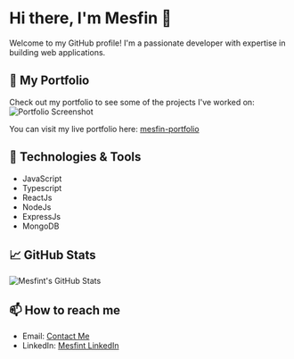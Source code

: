 # Hi there, I'm Mesfin 👋

Welcome to my GitHub profile! I'm a passionate developer with expertise in building web applications.

## 🚀 My Portfolio

Check out my portfolio to see some of the projects I've worked on:
![Portfolio Screenshot](https://github.com/mesfint/mesfint/blob/main/assets/portfolio-screenshot.png)

You can visit my live portfolio here: [mesfin-portfolio](https://mesfint-portfolio2.web.app/)

## 🔧 Technologies & Tools
- JavaScript
- Typescript
- ReactJs
- NodeJs
- ExpressJs
- MongoDB

## 📈 GitHub Stats

![Mesfint's GitHub Stats](https://github-readme-stats.vercel.app/api?username=mesfint&show_icons=true&theme=radical)

## 📫 How to reach me

- Email: [Contact Me](https://mesfint-portfolio2.web.app/)
- LinkedIn: [Mesfint LinkedIn](https://www.linkedin.com/in/mesfin/)
